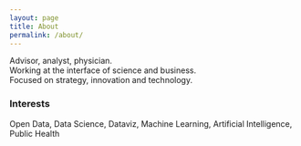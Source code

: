 ```yaml
---
layout: page
title: About
permalink: /about/
---
```


Advisor, analyst, physician.  
Working at the interface of science and business.  
Focused on strategy, innovation and technology.

### Interests

Open Data, Data Science, Dataviz, Machine Learning, Artificial Intelligence, Public Health

